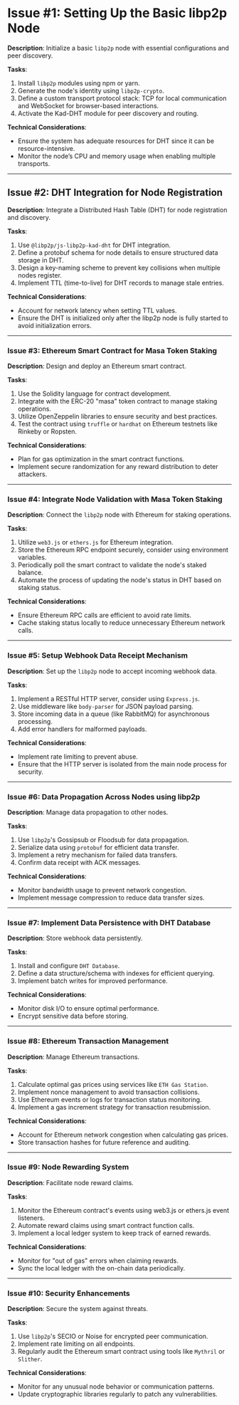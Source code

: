 # Issue #1: **Setting Up the Basic libp2p Node**

**Description**:
Initialize a basic `libp2p` node with essential configurations and peer discovery.

**Tasks**:

1. Install `libp2p` modules using npm or yarn.
2. Generate the node's identity using `libp2p-crypto`.
3. Define a custom transport protocol stack: TCP for local communication and WebSocket for browser-based interactions.
4. Activate the Kad-DHT module for peer discovery and routing.

**Technical Considerations**:

- Ensure the system has adequate resources for DHT since it can be resource-intensive.
- Monitor the node’s CPU and memory usage when enabling multiple transports.

---

## Issue #2: **DHT Integration for Node Registration**

**Description**:
Integrate a Distributed Hash Table (DHT) for node registration and discovery.

**Tasks**:

1. Use `@libp2p/js-libp2p-kad-dht` for DHT integration.
2. Define a protobuf schema for node details to ensure structured data storage in DHT.
3. Design a key-naming scheme to prevent key collisions when multiple nodes register.
4. Implement TTL (time-to-live) for DHT records to manage stale entries.

**Technical Considerations**:

- Account for network latency when setting TTL values.
- Ensure the DHT is initialized only after the libp2p node is fully started to avoid initialization errors.

---

### Issue #3: **Ethereum Smart Contract for Masa Token Staking**

**Description**:
Design and deploy an Ethereum smart contract.

**Tasks**:

1. Use the Solidity language for contract development.
2. Integrate with the ERC-20 "masa" token contract to manage staking operations.
3. Utilize OpenZeppelin libraries to ensure security and best practices.
4. Test the contract using `truffle` or `hardhat` on Ethereum testnets like Rinkeby or Ropsten.

**Technical Considerations**:

- Plan for gas optimization in the smart contract functions.
- Implement secure randomization for any reward distribution to deter attackers.

---

### Issue #4: **Integrate Node Validation with Masa Token Staking**

**Description**:
Connect the `libp2p` node with Ethereum for staking operations.

**Tasks**:

1. Utilize `web3.js` or `ethers.js` for Ethereum integration.
2. Store the Ethereum RPC endpoint securely, consider using environment variables.
3. Periodically poll the smart contract to validate the node's staked balance.
4. Automate the process of updating the node's status in DHT based on staking status.

**Technical Considerations**:

- Ensure Ethereum RPC calls are efficient to avoid rate limits.
- Cache staking status locally to reduce unnecessary Ethereum network calls.

---

### Issue #5: **Setup Webhook Data Receipt Mechanism**

**Description**:
Set up the `libp2p` node to accept incoming webhook data.

**Tasks**:

1. Implement a RESTful HTTP server, consider using `Express.js`.
2. Use middleware like `body-parser` for JSON payload parsing.
3. Store incoming data in a queue (like RabbitMQ) for asynchronous processing.
4. Add error handlers for malformed payloads.

**Technical Considerations**:

- Implement rate limiting to prevent abuse.
- Ensure that the HTTP server is isolated from the main node process for security.

---

### Issue #6: **Data Propagation Across Nodes using libp2p**

**Description**:
Manage data propagation to other nodes.

**Tasks**:

1. Use `libp2p`'s Gossipsub or Floodsub for data propagation.
2. Serialize data using `protobuf` for efficient data transfer.
3. Implement a retry mechanism for failed data transfers.
4. Confirm data receipt with ACK messages.

**Technical Considerations**:

- Monitor bandwidth usage to prevent network congestion.
- Implement message compression to reduce data transfer sizes.

---

### Issue #7: **Implement Data Persistence with DHT Database**

**Description**:
Store webhook data persistently.

**Tasks**:

1. Install and configure `DHT Database`.
2. Define a data structure/schema with indexes for efficient querying.
3. Implement batch writes for improved performance.

**Technical Considerations**:

- Monitor disk I/O to ensure optimal performance.
- Encrypt sensitive data before storing.

---

### Issue #8: **Ethereum Transaction Management**

**Description**:
Manage Ethereum transactions.

**Tasks**:

1. Calculate optimal gas prices using services like `ETH Gas Station`.
2. Implement nonce management to avoid transaction collisions.
3. Use Ethereum events or logs for transaction status monitoring.
4. Implement a gas increment strategy for transaction resubmission.

**Technical Considerations**:

- Account for Ethereum network congestion when calculating gas prices.
- Store transaction hashes for future reference and auditing.

---

### Issue #9: **Node Rewarding System**

**Description**:
Facilitate node reward claims.

**Tasks**:

1. Monitor the Ethereum contract's events using web3.js or ethers.js event listeners.
2. Automate reward claims using smart contract function calls.
3. Implement a local ledger system to keep track of earned rewards.

**Technical Considerations**:

- Monitor for "out of gas" errors when claiming rewards.
- Sync the local ledger with the on-chain data periodically.

---

### Issue #10: **Security Enhancements**

**Description**:
Secure the system against threats.

**Tasks**:

1. Use `libp2p`'s SECIO or Noise for encrypted peer communication.
2. Implement rate limiting on all endpoints.
3. Regularly audit the Ethereum smart contract using tools like `Mythril` or `Slither`.

**Technical Considerations**:

- Monitor for any unusual node behavior or communication patterns.
- Update cryptographic libraries regularly to patch any vulnerabilities.
